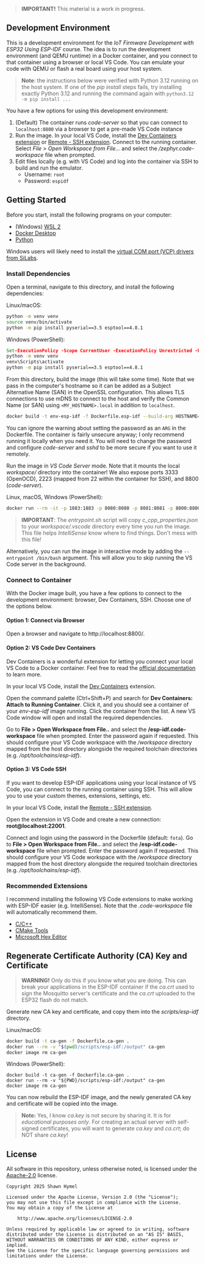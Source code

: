 > **IMPORTANT!** This material is a work in progress.

## Development Environment

This is a development environment for the *IoT Firmware Development with ESP32 Using ESP-IDF* course. The idea is to run the development environment (and QEMU runtime) in a Docker container, and you connect to that container using a browser or local VS Code. You can emulate your code with QEMU or flash a real board using your host system.

> **Note**: the instructions below were verified with Python 3.12 running on the host system. If one of the *pip install* steps fails, try installing exactly Python 3.12 and running the command again with `python3.12 -m pip install ...`

You have a few options for using this development environment:

 1. (Default) The container runs *code-server* so that you can connect to `localhost:8800` via a browser to get a pre-made VS Code instance
 2. Run the image. In your local VS Code, install the [Dev Containers extension](https://marketplace.visualstudio.com/items?itemName=ms-vscode-remote.remote-containers) or [Remote - SSH extension](https://marketplace.visualstudio.com/items?itemName=ms-vscode-remote.remote-ssh). Connect to the running container. Select *File > Open Workspace from File...* and select the */zephyr.code-workspace* file when prompted.
 3. Edit files locally (e.g. with VS Code) and log into the container via SSH to build and run the emulator.
    * Username: `root`
    * Password: `espidf`

## Getting Started

Before you start, install the following programs on your computer:

 * (Windows) [WSL 2](https://learn.microsoft.com/en-us/windows/wsl/install)
 * [Docker Desktop](https://www.docker.com/products/docker-desktop/)
 * [Python](https://www.python.org/downloads/)

Windows users will likely need to install the [virtual COM port (VCP) drivers from SiLabs](https://www.silabs.com/developers/usb-to-uart-bridge-vcp-drivers?tab=downloads).

### Install Dependencies

Open a terminal, navigate to this directory, and install the following dependencies:

Linux/macOS:

```sh
python -m venv venv
source venv/bin/activate
python -m pip install pyserial==3.5 esptool==4.8.1
```

Windows (PowerShell):

```bat
Set-ExecutionPolicy -Scope CurrentUser -ExecutionPolicy Unrestricted -Force
python -m venv venv
venv\Scripts\activate
python -m pip install pyserial==3.5 esptool==4.8.1
```

From this directory, build the image (this will take some time). Note that we pass in the computer's hostname so it can be added as a Subject Alternative Name (SAN) in the OpenSSL configuration. This allows TLS connections to use mDNS to connect to the host and verify the Common Name (or SAN) using `<MY_HOSTNAME>.local` in addition to `localhost`.

```sh
docker build -t env-esp-idf -f Dockerfile.esp-idf --build-arg HOSTNAME=$(hostname) .
```

You can ignore the warning about setting the password as an `ARG` in the Dockerfile. The container is fairly unsecure anyway; I only recommend running it locally when you need it. You will need to change the password and configure *code-server* and *sshd* to be more secure if you want to use it remotely.

Run the image in *VS Code Server* mode. Note that it mounts the local *workspace/* directory into the container! We also expose ports 3333 (OpenOCD), 2223 (mapped from 22 within the container for SSH), and 8800 (*code-server*).

Linux, macOS, Windows (PowerShell):

```sh
docker run --rm -it -p 1883:1883 -p 8080:8080 -p 8081:8081 -p 8800:8800 -p 8883:8883 -p 22001:22 -v "$(pwd)/workspace:/workspace" -w /workspace env-esp-idf
```

> **IMPORTANT**: The *entrypoint.sh* script will copy *c_cpp_properties.json* to your *workspace/.vscode* directory every time you run the image. This file helps *IntelliSense* know where to find things. Don't mess with this file!

Alternatively, you can run the image in interactive mode by adding the `--entrypoint /bin/bash` argument. This will allow you to skip running the VS Code server in the background.

### Connect to Container

With the Docker image built, you have a few options to connect to the development environment: browser, Dev Containers, SSH. Choose one of the options below.

#### Option 1: Connect via Browser

Open a browser and navigate to http://localhost:8800/.

#### Option 2: VS Code Dev Containers

Dev Containers is a wonderful extension for letting you connect your local VS Code to a Docker container. Feel free to read the [official documentation](https://code.visualstudio.com/docs/devcontainers/containers) to learn more.

In your local VS Code, install the [Dev Containers](https://marketplace.visualstudio.com/items?itemName=ms-vscode-remote.remote-containers) extension.

Open the command palette (Ctrl+Shift+P) and search for **Dev Containers: Attach to Running Container**. Click it, and you should see a container of your *env-esp-idf* image running. Click the container from the list. A new VS Code window will open and install the required dependencies.

Go to **File > Open Workspace from File..** and select the **/esp-idf.code-workspace** file when prompted. Enter the password again if requested. This should configure your VS Code workspace with the */workspace* directory mapped from the host directory alongside the required toolchain directories (e.g. */opt/toolchains/esp-idf*).

#### Option 3: VS Code SSH

If you want to develop ESP-IDF applications using your local instance of VS Code, you can connect to the running container using SSH. This will allow you to use your custom themes, extensions, settings, etc.

In your local VS Code, install the [Remote - SSH extension](https://marketplace.visualstudio.com/items?itemName=ms-vscode-remote.remote-ssh).

Open the extension in VS Code and create a new connection: **root@localhost:22001**.

Connect and login using the password in the Dockerfile (default: `fota`). Go to **File > Open Workspace from File..** and select the **/esp-idf.code-workspace** file when prompted. Enter the password again if requested. This should configure your VS Code workspace with the */workspace* directory mapped from the host directory alongside the required toolchain directories (e.g. */opt/toolchains/esp-idf*).

### Recommended Extensions

I recommend installing the following VS Code extensions to make working with ESP-IDF easier (e.g. IntelliSense). Note that the *.code-workspace* file will automatically recommend them.

 * [C/C++](https://marketplace.visualstudio.com/items?itemName=ms-vscode.cpptools)
 * [CMake Tools](https://marketplace.visualstudio.com/items?itemName=ms-vscode.cmake-tools)
 * [Microsoft Hex Editor](https://marketplace.visualstudio.com/items?itemName=ms-vscode.hexeditor)

## Regenerate Certificate Authority (CA) Key and Certificate

> **WARNING!** Only do this if you know what you are doing. This can break your applications in the ESP-IDF container if the *ca.crt* used to sign the Mosquitto server's certificate and the *ca.crt* uploaded to the ESP32 flash do not match.

Generate new CA key and certificate, and copy them into the *scripts/esp-idf* directory.

Linux/macOS:

```sh
docker build -t ca-gen -f Dockerfile.ca-gen .
docker run --rm -v "$(pwd)/scripts/esp-idf:/output" ca-gen
docker image rm ca-gen
```

Windows (PowerShell):

```
docker build -t ca-gen -f Dockerfile.ca-gen .
docker run --rm -v "${PWD}/scripts/esp-idf:/output" ca-gen
docker image rm ca-gen
```

You can now rebuild the ESP-IDF image, and the newly generated CA key and certificate will be copied into the image.

> **Note:** Yes, I know *ca.key* is not secure by sharing it. It is for *educational purposes only*. For creating an actual server with self-signed certificates, you will want to generate *ca.key* and *ca.crt*; do NOT share *ca.key*!

## License

All software in this repository, unless otherwise noted, is licensed under the [Apache-2.0](https://www.apache.org/licenses/LICENSE-2.0) license.

``` 
Copyright 2025 Shawn Hymel

Licensed under the Apache License, Version 2.0 (the "License");
you may not use this file except in compliance with the License.
You may obtain a copy of the License at

    http://www.apache.org/licenses/LICENSE-2.0

Unless required by applicable law or agreed to in writing, software
distributed under the License is distributed on an "AS IS" BASIS,
WITHOUT WARRANTIES OR CONDITIONS OF ANY KIND, either express or implied.
See the License for the specific language governing permissions and
limitations under the License.
```
